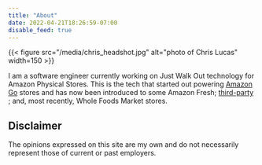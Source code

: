```yaml
---
title: "About"
date: 2022-04-21T18:26:59-07:00
disable_feed: true
---
```




{{< figure src="/media/chris_headshot.jpg" alt="photo of Chris Lucas" width=150 >}}

I am a software engineer currently working on Just Walk Out technology for Amazon Physical Stores. This is the tech that started out powering [Amazon Go](https://youtu.be/NrmMk1Myrxc) stores and has now been introduced to some Amazon Fresh; [third-party ](https://justwalkout.com/); and, most recently, Whole Foods Market stores.

## Disclaimer
 The opinions expressed on this site are my own and do not necessarily represent those of current or past employers.
